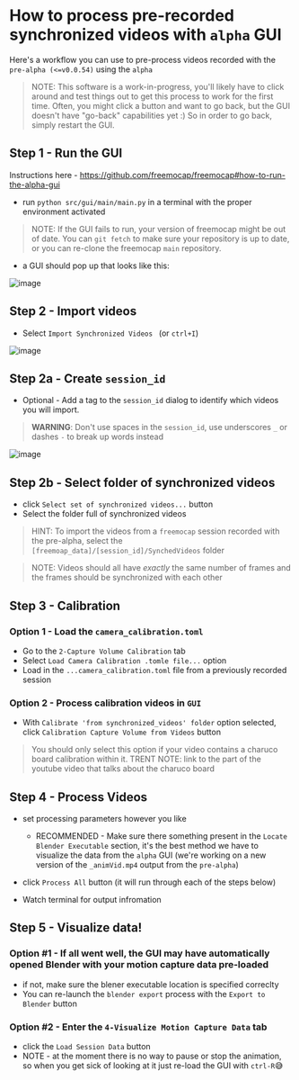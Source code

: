 
# How to process pre-recorded synchronized videos with `alpha` GUI

Here's a workflow you can use to pre-process videos recorded with the `pre-alpha (<=v0.0.54)` using the `alpha` 

> NOTE: This software is a work-in-progress, you'll likely have to click around and test things out to get this process to work for the first time. Often, you might click a button and want to go back, but the GUI doesn't have "go-back" capabilities yet :) So in order to go back, simply restart the GUI.

## Step 1 - Run the GUI  
Instructions here - https://github.com/freemocap/freemocap#how-to-run-the-alpha-gui 

- run  `python src/gui/main/main.py` in a terminal with the proper environment activated
> NOTE: If the GUI fails to run, your version of freemocap might be out of date. You can `git fetch` to make sure your repository is up to date, or you can re-clone the freemocap `main` repository.
-  a GUI should pop up that looks like this: 
  
![image](https://user-images.githubusercontent.com/15314521/201449304-4a26d703-e971-404f-81f4-a70d042f9e66.png)

## Step 2 - Import videos
- Select `Import Synchronized Videos ` (or `ctrl+I`)

![image](https://user-images.githubusercontent.com/15314521/201449317-e91de387-7bb2-45a2-9313-d267b2b84b4f.png)

## Step 2a - Create `session_id`

- Optional - Add a tag to the `session_id` dialog to identify which videos you will import. 

> **WARNING**: Don't use spaces in the `session_id`, use underscores `_` or dashes `-` to break up words instead

![image](https://user-images.githubusercontent.com/15314521/201449323-7298a998-2a8f-416e-a00f-245721a9c862.png)

## Step 2b - Select folder of synchronized videos
- click `Select set of synchronized videos...` button
- Select the folder full of synchronized videos

 > HINT: To import the videos from a `freemocap` session recorded with the pre-alpha, select the `[freemoap_data]/[session_id]/SynchedVideos` folder

 > NOTE: Videos should all have *exactly* the same number of frames and the frames should be synchronized with each other

## Step 3 - Calibration
### Option 1 - Load the `camera_calibration.toml`
- Go to the `2-Capture Volume Calibration` tab
- Select `Load Camera Calibration .tomle file...` option
- Load in the `...camera_calibration.toml` file from a previously recorded session 
### Option 2 - Process calibration videos in `GUI`
- With `Calibrate 'from synchronized_videos' folder` option selected, click `Calibration Capture Volume from Videos` button

> You should only select this option if your video contains a charuco board calibration within it. TRENT NOTE: link to the part of the youtube video that talks about the charuco board

## Step 4 - Process Videos
- set processing parameters however you like 
    - RECOMMENDED - Make sure there something present in the `Locate Blender Executable` section, it's the best method we have to visualize the data from the `alpha` GUI (we're working on a new version of the `_animVid.mp4` output from the `pre-alpha`)

- click `Process All` button (it will run through each of the steps below)
- Watch terminal for output infromation

## Step 5 - Visualize data!

### Option #1 - If all went well, the GUI may have automatically opened Blender with your motion capture data pre-loaded
- if not, make sure the blener executable location is specified correclty
- You can re-launch the `blender export` process with the `Export to Blender` button

### Option #2 - Enter the `4-Visualize Motion Capture Data` tab

 - click the `Load Session Data` button
 - NOTE - at the moment there is no way to pause or stop the animation, so when you get sick of looking at it just re-load the GUI with `ctrl-R`:sweat_smile: 


[def]: docs/